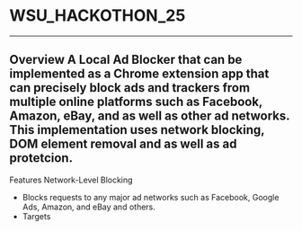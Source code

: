 # WSU_HACKOTHON_25
-----------------------------------------------------------------------------------------------------------------
Overview
A Local Ad Blocker that can be implemented as a Chrome extension app that can precisely block ads and trackers from multiple online platforms such as Facebook, Amazon, eBay, and as well as other ad networks. This implementation uses network blocking, DOM element removal and as well as ad protetcion. 
-----------------------------------------------------------------------------------------------------------------
Features
Network-Level Blocking 
  - Blocks requests to any major ad networks such as Facebook, Google Ads, Amazon, and eBay and others.
  - Targets 
